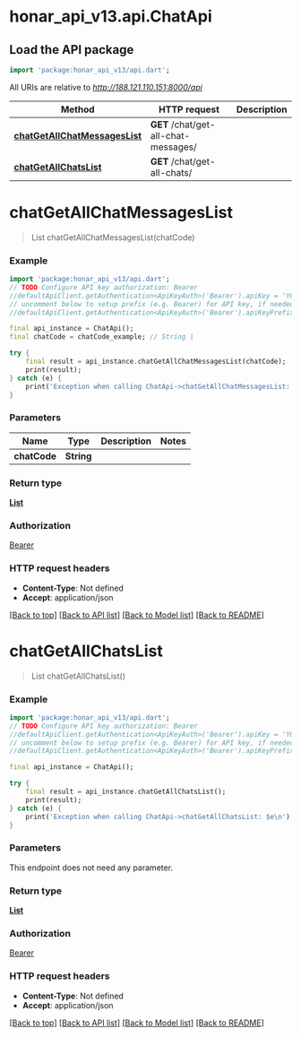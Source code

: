 # honar_api_v13.api.ChatApi

## Load the API package
```dart
import 'package:honar_api_v13/api.dart';
```

All URIs are relative to *http://188.121.110.151:8000/api*

Method | HTTP request | Description
------------- | ------------- | -------------
[**chatGetAllChatMessagesList**](ChatApi.md#chatgetallchatmessageslist) | **GET** /chat/get-all-chat-messages/ | 
[**chatGetAllChatsList**](ChatApi.md#chatgetallchatslist) | **GET** /chat/get-all-chats/ | 


# **chatGetAllChatMessagesList**
> List<Message> chatGetAllChatMessagesList(chatCode)



### Example
```dart
import 'package:honar_api_v13/api.dart';
// TODO Configure API key authorization: Bearer
//defaultApiClient.getAuthentication<ApiKeyAuth>('Bearer').apiKey = 'YOUR_API_KEY';
// uncomment below to setup prefix (e.g. Bearer) for API key, if needed
//defaultApiClient.getAuthentication<ApiKeyAuth>('Bearer').apiKeyPrefix = 'Bearer';

final api_instance = ChatApi();
final chatCode = chatCode_example; // String | 

try {
    final result = api_instance.chatGetAllChatMessagesList(chatCode);
    print(result);
} catch (e) {
    print('Exception when calling ChatApi->chatGetAllChatMessagesList: $e\n');
}
```

### Parameters

Name | Type | Description  | Notes
------------- | ------------- | ------------- | -------------
 **chatCode** | **String**|  | 

### Return type

[**List<Message>**](Message.md)

### Authorization

[Bearer](../README.md#Bearer)

### HTTP request headers

 - **Content-Type**: Not defined
 - **Accept**: application/json

[[Back to top]](#) [[Back to API list]](../README.md#documentation-for-api-endpoints) [[Back to Model list]](../README.md#documentation-for-models) [[Back to README]](../README.md)

# **chatGetAllChatsList**
> List<InlineResponse2006> chatGetAllChatsList()



### Example
```dart
import 'package:honar_api_v13/api.dart';
// TODO Configure API key authorization: Bearer
//defaultApiClient.getAuthentication<ApiKeyAuth>('Bearer').apiKey = 'YOUR_API_KEY';
// uncomment below to setup prefix (e.g. Bearer) for API key, if needed
//defaultApiClient.getAuthentication<ApiKeyAuth>('Bearer').apiKeyPrefix = 'Bearer';

final api_instance = ChatApi();

try {
    final result = api_instance.chatGetAllChatsList();
    print(result);
} catch (e) {
    print('Exception when calling ChatApi->chatGetAllChatsList: $e\n');
}
```

### Parameters
This endpoint does not need any parameter.

### Return type

[**List<InlineResponse2006>**](InlineResponse2006.md)

### Authorization

[Bearer](../README.md#Bearer)

### HTTP request headers

 - **Content-Type**: Not defined
 - **Accept**: application/json

[[Back to top]](#) [[Back to API list]](../README.md#documentation-for-api-endpoints) [[Back to Model list]](../README.md#documentation-for-models) [[Back to README]](../README.md)

